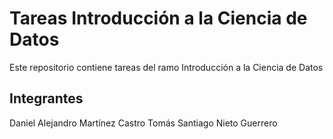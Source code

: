 # Tareas Introducción a la Ciencia de Datos

Este repositorio contiene tareas del ramo Introducción a la Ciencia de Datos

## Integrantes

Daniel Alejandro Martínez Castro
Tomás Santiago Nieto Guerrero
